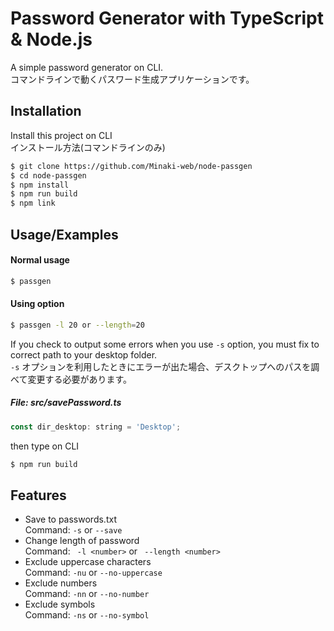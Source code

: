 # Password Generator with TypeScript & Node.js

A simple password generator on CLI.  
コマンドラインで動くパスワード生成アプリケーションです。  



## Installation

Install this project on CLI  
インストール方法(コマンドラインのみ)

```bash
$ git clone https://github.com/Minaki-web/node-passgen
$ cd node-passgen
$ npm install 
$ npm run build
$ npm link
```
## Usage/Examples
#### Normal usage
```bash
$ passgen
```

#### Using option
```bash
$ passgen -l 20 or --length=20
```

If you check to output some errors when you use ``` -s ``` option,
you must fix to correct path to your desktop folder.  
``` -s ``` オプションを利用したときにエラーが出た場合、デスクトップへのパスを調べて変更する必要があります。

##### File: src/savePassword.ts
```javascript
const dir_desktop: string = 'Desktop';
```
then type on CLI

``` bash
$ npm run build
```  
## Features

- Save to passwords.txt  
Command: ``` -s ``` or ``` --save ```
- Change length of password  
Command: ``` -l <number>``` or ``` --length <number>```
- Exclude uppercase characters  
Command: ``` -nu ``` or ``` --no-uppercase ```
- Exclude numbers  
Command: ``` -nn ``` or ``` --no-number ```
- Exclude symbols  
Command: ``` -ns ``` or ``` --no-symbol ```

  
